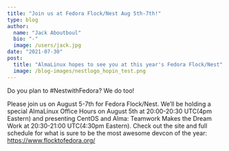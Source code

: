 ```yaml
---
title: "Join us at Fedora Flock/Nest Aug 5th-7th!"
type: blog
author:
  name: "Jack Aboutboul"
  bio: "-"
  image: /users/jack.jpg
date: "2021-07-30"
post:
  title: "AlmaLinux hopes to see you at this year's Fedora Flock/Nest"
  image: /blog-images/nestlogo_hopin_test.png
---
```


Do you plan to #NestwithFedora? We do too!

Please join us on August 5-7th for Fedora Flock/Nest. We’ll be holding a special AlmaLinux Office Hours on August 5th at 20:00-20:30 UTC(4pm Eastern) and presenting CentOS and Alma: Teamwork Makes the Dream Work at 20:30-21:00 UTC(4:30pm Eastern). Check out the site and full schedule for what is sure to be the most awesome devcon of the year: https://www.flocktofedora.org/
